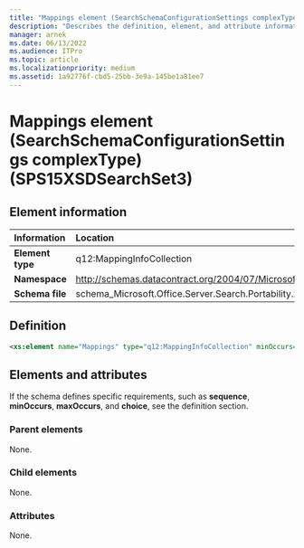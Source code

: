 ```yaml
---
title: "Mappings element (SearchSchemaConfigurationSettings complexType) (SPS15XSDSearchSet3)"
description: "Describes the definition, element, and attribute information for the Mappings element (SearchSchemaConfigurationSettings complexType) (SPS15XSDSearchSet3)."
manager: arnek
ms.date: 06/13/2022
ms.audience: ITPro
ms.topic: article
ms.localizationpriority: medium
ms.assetid: 1a92776f-cbd5-25bb-3e9a-145be1a81ee7
---
```


# Mappings element (SearchSchemaConfigurationSettings complexType) (SPS15XSDSearchSet3)



## Element information

|Information|Location|
|:-----|:-----|
|**Element type**|q12:MappingInfoCollection|
|**Namespace**|http://schemas.datacontract.org/2004/07/Microsoft.Office.Server.Search.Portability|
|**Schema file**|schema_Microsoft.Office.Server.Search.Portability.xsd|

## Definition

```XML
<xs:element name="Mappings" type="q12:MappingInfoCollection" minOccurs="0"></xs:element>

```

## Elements and attributes

If the schema defines specific requirements, such as **sequence**, **minOccurs**, **maxOccurs**, and **choice**, see the definition section.

### Parent elements

None.

### Child elements

None.

### Attributes

None.
